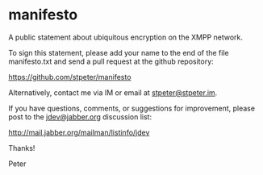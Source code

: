 manifesto
=========

A public statement about ubiquitous encryption on the XMPP network.

To sign this statement, please add your name to the end of the file 
manifesto.txt and send a pull request at the github repository:

https://github.com/stpeter/manifesto

Alternatively, contact me via IM or email at <stpeter@stpeter.im>.

If you have questions, comments, or suggestions for improvement, 
please post to the jdev@jabber.org discussion list:

http://mail.jabber.org/mailman/listinfo/jdev

Thanks!

Peter

